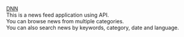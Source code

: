 [DNN](https://dnn-2024.vercel.app/)<br/>
This is a news feed application using API.<br/>
You can browse news from multiple categories.<br/>
You can also search news by keywords, category, date and language.